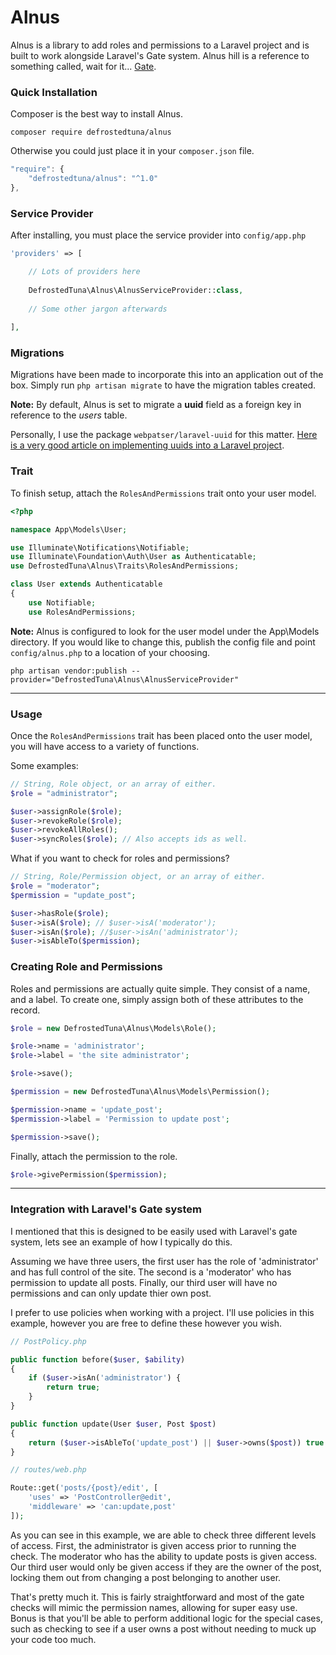 # Alnus

Alnus is a library to add roles and permissions to a Laravel project and is built to work alongside Laravel's Gate system. Alnus hill is a reference to something called, wait for it... [Gate](https://en.wikipedia.org/wiki/Gate_(novel_series)).

### Quick Installation

Composer is the best way to install Alnus.

```
composer require defrostedtuna/alnus
```

Otherwise you could just place it in your `composer.json` file.

```javascript
"require": {
    "defrostedtuna/alnus": "^1.0"
},
 ```
 
### Service Provider
After installing, you must place the service provider into `config/app.php`
 
```php
'providers' => [

    // Lots of providers here
    
    DefrostedTuna\Alnus\AlnusServiceProvider::class,
    
    // Some other jargon afterwards
    
],
```
 
### Migrations
Migrations have been made to incorporate this into an application out of the box. 
Simply run `php artisan migrate` to have the migration tables created.
 
**Note:** By default, Alnus is set to migrate a **uuid** field as a foreign key in reference to the *users* table. 
 
Personally, I use the package `webpatser/laravel-uuid` for this matter. [Here is a very good article on implementing uuids into a Laravel project](https://medium.com/@steveazz/setting-up-uuids-in-laravel-5-552412db2088#.ytme0xw00).

### Trait
To finish setup, attach the `RolesAndPermissions` trait onto your user model.

```php
<?php

namespace App\Models\User;

use Illuminate\Notifications\Notifiable;
use Illuminate\Foundation\Auth\User as Authenticatable;
use DefrostedTuna\Alnus\Traits\RolesAndPermissions;

class User extends Authenticatable
{
    use Notifiable;
    use RolesAndPermissions;

```
**Note:** Alnus is configured to look for the user model under the App\Models directory. If you would like to change this, publish the config file and point `config/alnus.php` to a location of your choosing.

```
php artisan vendor:publish --provider="DefrostedTuna\Alnus\AlnusServiceProvider"
```

---

### Usage

Once the `RolesAndPermissions` trait has been placed onto the user model, you will have access to a variety of functions.

Some examples:

```php
// String, Role object, or an array of either.
$role = "administrator";

$user->assignRole($role);
$user->revokeRole($role);
$user->revokeAllRoles();
$user->syncRoles($role); // Also accepts ids as well.
```

What if you want to check for roles and permissions?

```php
// String, Role/Permission object, or an array of either.
$role = "moderator";
$permission = "update_post";

$user->hasRole($role);
$user->isA($role); // $user->isA('moderator');
$user->isAn($role); //$user->isAn('administrator');
$user->isAbleTo($permission);
```

### Creating Role and Permissions

Roles and permissions are actually quite simple. They consist of a name, and a label. To create one, simply assign both of these attributes to the record.

```php
$role = new DefrostedTuna\Alnus\Models\Role();

$role->name = 'administrator';
$role->label = 'the site administrator';

$role->save();

$permission = new DefrostedTuna\Alnus\Models\Permission();

$permission->name = 'update_post';
$permission->label = 'Permission to update post';

$permission->save();
```

Finally, attach the permission to the role.

```php
$role->givePermission($permission);
```

---

### Integration with Laravel's Gate system

I mentioned that this is designed to be easily used with Laravel's gate system,  lets see an example of how I typically do this.

Assuming we have three users, the first user has the role of 'administrator' and has full control of the site. The second is a 'moderator' who has permission to update all posts. Finally, our third user will have no permissions and can only update thier own post.

I prefer to use policies when working with a project. I'll use policies in this example, however you are free to define these however you wish.

```php
// PostPolicy.php

public function before($user, $ability)
{
    if ($user->isAn('administrator') {
        return true;
    }
}

public function update(User $user, Post $post)
{
    return ($user->isAbleTo('update_post') || $user->owns($post)) true : false;
}
```

```php
// routes/web.php

Route::get('posts/{post}/edit', [
    'uses' => 'PostController@edit',
    'middleware' => 'can:update,post'
]);
```

As you can see in this example, we are able to check three different levels of access. First, the administrator is given access prior to running the check. The moderator who has the ability to update posts is given access. Our third user would only be given access if they are the owner of the post, locking them out from changing a post belonging to another user.

That's pretty much it. This is fairly straightforward and most of the gate checks will mimic the permission names, allowing for super easy use. Bonus is that you'll be able to perform additional logic for the special cases, such as checking to see if a user owns a post without needing to muck up your code too much.

